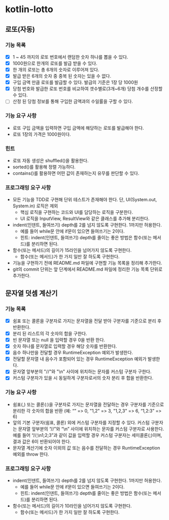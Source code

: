 # kotlin-lotto

## 로또(자동)

### 기능 목록
- [x] 1 ~ 45 까지의 로또 번호에서 랜덤한 숫자 하나를 뽑을 수 있다.
- [x] 1000원으로 한개의 로또를 발급 받을 수 있다.
- [x] 한 개의 로또는 총 6개의 숫자로 이루어져 있다.
- [x] 발급 받은 6개의 숫자 중 중복 된 숫자는 있을 수 없다.
- [x] 구입 금액 만큼 로또를 발급할 수 있다. 발급의 기준은 1장 당 1000원
- [x] 당첨 번호와 발급한 로또 번호를 비교하여 갯수별로(3개~6개) 당첨 개수를 산정할 수 있다.
- [ ] 산정 된 당첨 정보를 통해 구입한 금액과의 수일률을 구할 수 있다.

### 기능 요구 사항
- 로또 구입 금액을 입력하면 구입 금액에 해당하는 로또를 발급해야 한다.
- 로또 1장의 가격은 1000원이다.

### 힌트
- 로또 자동 생성은 shuffled()을 활용한다.
- sorted()를 활용해 정렬 가능하다.
- contains()를 활용하면 어떤 값이 존재하는지 유무를 판단할 수 있다.

### 프로그래밍 요구 사항
- 모든 기능을 TDD로 구현해 단위 테스트가 존재해야 한다. 단, UI(System.out, System.in) 로직은 제외
  - 핵심 로직을 구현하는 코드와 UI를 담당하는 로직을 구분한다.
  - UI 로직을 InputView, ResultView와 같은 클래스를 추가해 분리한다.
- indent(인덴트, 들여쓰기) depth를 2를 넘지 않도록 구현한다. 1까지만 허용한다.
  - 예를 들어 while문 안에 if문이 있으면 들여쓰기는 2이다.
  - 힌트: indent(인덴트, 들여쓰기) depth를 줄이는 좋은 방법은 함수(또는 메서드)를 분리하면 된다.
- 함수(또는 메서드)의 길이가 15라인을 넘어가지 않도록 구현한다.
  - 함수(또는 메서드)가 한 가지 일만 잘 하도록 구현한다.
- 기능을 구현하기 전에 README.md 파일에 구현할 기능 목록을 정리해 추가한다.
- git의 commit 단위는 앞 단계에서 README.md 파일에 정리한 기능 목록 단위로 추가한다.

## 문자열 덧셈 계산기

### 기능 목록
- [x] 쉼표 또는 콜론을 구분자로 가지는 문자열을 전달 받아 구분자를 기준으로 분리 후 반환한다.
- [x] 분리 된 리스트의 각 숫자의 합을 구한다.
- [x] 빈 문자열 또는 null 을 입력할 경우 0을 반환 한다.
- [x] 숫자 하나를 문자열로 입력할 경우 해당 숫자를 반환한다.
- [x] 음수 하나만을 전달할 경우 RuntimeException 예외가 발생한다.
- [x] 전달할 문자열 내 음수가 포함되어 있는 경우 RuntimeException 예외가 발생한다.
- [x] 문자열 앞부분의 "//"와 "\n" 사이에 위치하는 문자를 커스텀 구분자 구한다.
- [x] 커스텀 구분자가 있을 시 동일하게 구분자로서의 숫자 분리 후 합을 반환한다. 

### 기능 요구 사항
- 쉼표(,) 또는 콜론(:)을 구분자로 가지는 문자열을 전달하는 경우 구분자를 기준으로 분리한 각 숫자의 합을 반환 (예: “” => 0, "1,2" => 3, "1,2,3" => 6, “1,2:3” => 6)
- 앞의 기본 구분자(쉼표, 콜론) 외에 커스텀 구분자를 지정할 수 있다. 커스텀 구분자는 문자열 앞부분의 “//”와 “\n” 사이에 위치하는 문자를 커스텀 구분자로 사용한다. 예를 들어 “//;\n1;2;3”과 같이 값을 입력할 경우 커스텀 구분자는 세미콜론(;)이며, 결과 값은 6이 반환되어야 한다.
- 문자열 계산기에 숫자 이외의 값 또는 음수를 전달하는 경우 RuntimeException 예외를 throw 한다.

### 프로그래밍 요구 사항
- indent(인덴트, 들여쓰기) depth를 2를 넘지 않도록 구현한다. 1까지만 허용한다.
  - 예를 들어 while문 안에 if문이 있으면 들여쓰기는 2이다.
  - 힌트: indent(인덴트, 들여쓰기) depth를 줄이는 좋은 방법은 함수(또는 메서드)를 분리하면 된다.
- 함수(또는 메서드)의 길이가 10라인을 넘어가지 않도록 구현한다.
  - 함수(또는 메서드)가 한 가지 일만 잘 하도록 구현한다.